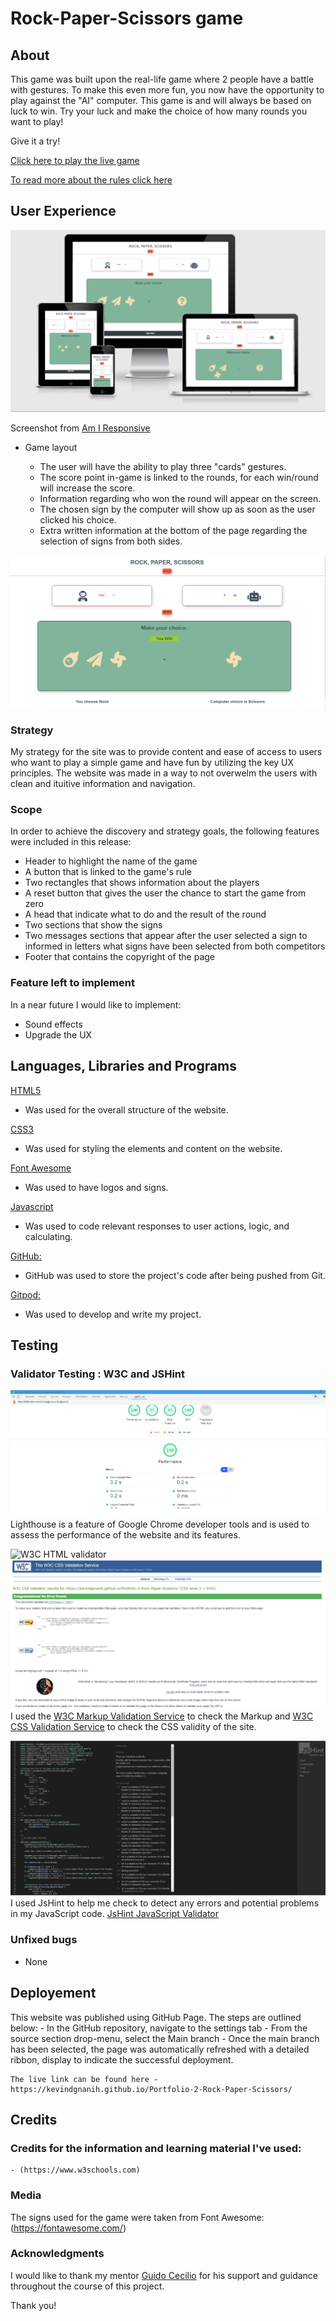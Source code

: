# Rock-Paper-Scissors game

## About

This game was built upon the real-life game where 2 people have a battle with gestures.
To make this even more fun, you now have the opportunity to play against the "AI" computer.
This game is and will always be based on luck to win. Try your luck and make the choice of how many rounds you want to play!

Give it a try!

[Click here to play the live game](https://kevindgnanih.github.io/Portfolio-2-Rock-Paper-Scissors/)

[To read more about the rules click here](https://en.wikipedia.org/wiki/Rock_paper_scissors#:~:text=A%20player%20who%20decides%20to,%22scissors%20cuts%20paper%22)

## User Experience 

![alt text](assets/images/am-I.png)

Screenshot from [Am I Responsive](http://http://ami.responsivedesign.is/#)

- Game layout

    - The user will have the ability to play three "cards" gestures.
    - The score point in-game is linked to the rounds, for each win/round will increase the score.
    - Information regarding who won the round will appear on the screen.
    - The chosen sign by the computer will show up as soon as the user clicked his choice.
    - Extra written information at the bottom of the page regarding the selection of signs from both sides.

![alt text](assets/images/game-layout.png) 

### Strategy

My strategy for the site was to provide content and ease of access to users who want to play a simple game and have fun by utilizing the key UX principles.
The website was made in a way to not overwelm the users with clean and ituitive information and navigation.

### Scope

In order to achieve the discovery and strategy goals, the following features were included in this release:

- Header to highlight the name of the game
- A button that is linked to the game's rule
- Two rectangles that shows information about the players
- A reset button that gives the user the chance to start the game from zero
- A head that indicate what to do and the result of the round
- Two sections that show the signs
- Two messages sections that appear after the user selected a sign
to informed in letters what signs have been selected from both competitors
- Footer that contains the copyright of the page

### Feature left to implement
In a near future I would like to implement:
- Sound effects
- Upgrade the UX

## Languages, Libraries and Programs

[HTML5](https://en.wikipedia.org/wiki/HTML5)
- Was used for the overall structure of the website.

[CSS3](https://en.wikipedia.org/wiki/Cascading_Style_Sheets)
- Was used for styling the elements and content on the website.

[Font Awesome](https://fontawesome.com/)
- Was used to have logos and signs.

[Javascript](https://en.wikipedia.org/wiki/JavaScript)
- Was used to code relevant responses to user actions, logic, and calculating.

[GitHub:](https://github.com/)
- GitHub was used to store the project's code after being pushed from Git.

[Gitpod:](https://www.gitpod.io/)
- Was used to develop and write my project.

## Testing

### Validator Testing : W3C and JSHint

![Lighthouse Result](assets/images/lighthouse-result.png)
Lighthouse is a feature of Google Chrome developer tools and is used to assess the performance of the website and its features.

![W3C HTML validator](assets/imgaes/html-validator.png)
![Jigsaw CSS validator](assets/images/jigsaw-result.png)
I used the [W3C Markup Validation Service](https://validator.w3.org/) to check the Markup and [W3C CSS Validation Service](https://jigsaw.w3.org/css-validator/) to check the CSS
validity of the site.


![JSHint validation](assets/images/jshint-result.png)
I used JsHint to help me check to detect any errors and potential problems in my JavaScript code. 
[JsHint JavaScript Validator](https://jshint.com/)

### Unfixed bugs

- None

## Deployement

This website was published using GitHub Page. The steps are outlined below:
    - In the GitHub repository, navigate to the settings tab
    - From the source section drop-menu, select the Main branch
    - Once the main branch has been selected, the page was automatically refreshed 
    with a detailed ribbon, display to indicate the successful deployment.

    The live link can be found here - https://kevindgnanih.github.io/Portfolio-2-Rock-Paper-Scissors/

## Credits 

### Credits for the information and learning material I've used:

    - (https://www.w3schools.com)


### Media

The signs used for the game were taken from Font Awesome: (https://fontawesome.com/)

### Acknowledgments

I would like to thank my mentor [Guido Cecilio](https://github.com/guidocecilio) for his support and guidance throughout the course of this project.

Thank you!